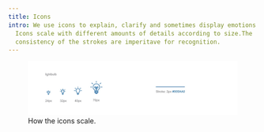 ```yaml
---
title: Icons
intro: We use icons to explain, clarify and sometimes display emotions ;). Our
  Icons scale with different amounts of details according to size.The
  consistency of the strokes are imperitave for recognition.
---
```

<figure class="Image Image__border"><img src="/img/icons.jpg" srcset="undefined 2x" alt=""><figcaption><div class="Image__caption">How the icons scale.</div></figcaption></figure>